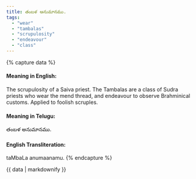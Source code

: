 ```yaml
---
title: తంబళ అనుమానము.
tags:
  - "wear"
  - "tambalas"
  - "scrupulosity"
  - "endeavour"
  - "class"
---
```


{% capture data %}
#### Meaning in English:
The scrupulosity of a Saiva priest.
The Tambalas are a class of Sudra priests who wear the mend thread, and endeavour to observe Brahminical customs.
Applied to foolish scruples.

#### Meaning in Telugu:
తంబళ అనుమానము.

#### English Transliteration:
taMbaLa anumaanamu.
{% endcapture %}

{{ data | markdownify }}

